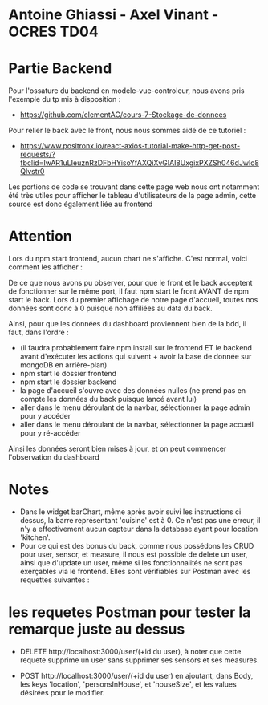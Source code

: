 # Antoine Ghiassi - Axel Vinant - OCRES TD04
# Partie Backend

Pour l'ossature du backend en modele-vue-controleur, nous avons pris l'exemple du tp mis à disposition :
- https://github.com/clementAC/cours-7-Stockage-de-donnees

Pour relier le back avec le front, nous nous sommes aidé de ce tutoriel :
- https://www.positronx.io/react-axios-tutorial-make-http-get-post-requests/?fbclid=IwAR1uLIeuznRzDFbHYisoYfAXQiXvGIAl8UxgixPXZSh046dJwlo8Qlvstr0

Les portions de code se trouvant dans cette page web nous ont notamment été très utiles pour afficher le tableau d'utilisateurs de la page admin, cette source est donc également liée au frontend


# Attention
Lors du npm start frontend, aucun chart ne s'affiche. C'est normal, voici comment les afficher : 

De ce que nous avons pu observer, pour que le front et le back acceptent de fonctionner sur le même port, il faut npm start le front AVANT de npm start le back.
Lors du premier affichage de notre page d'accueil, toutes nos données sont donc à 0 puisque non affiliées au data du back.

Ainsi, pour que les données du dashboard proviennent bien de la bdd, il faut, dans l'ordre :
- (il faudra probablement faire npm install sur le frontend ET le backend avant d'exécuter les actions qui suivent + avoir la base de donnée sur mongoDB en arrière-plan)
- npm start le dossier frontend
- npm start le dossier backend
- la page d'accueil s'ouvre avec des données nulles (ne prend pas en compte les données du back puisque lancé avant lui)
- aller dans le menu déroulant de la navbar, sélectionner la page admin pour y accéder
- aller dans le menu déroulant de la navbar, sélectionner la page accueil pour y ré-accéder

Ainsi les données seront bien mises à jour, et on peut commencer l'observation du dashboard


# Notes 
- Dans le widget barChart, même après avoir suivi les instructions ci dessus, la barre représentant 'cuisine' est à 0. Ce n'est pas une erreur, il n'y a effectivement aucun capteur dans la database ayant pour location 'kitchen'.
- Pour ce qui est des bonus du back, comme nous possédons les CRUD pour user, sensor, et measure, il nous est possible de delete un user, ainsi que d'update un user, même si les fonctionnalités ne sont pas exerçables via le frontend. Elles sont vérifiables sur Postman avec les requettes suivantes : 

# les requetes Postman pour tester la remarque juste au dessus

- DELETE http://localhost:3000/user/(+id du user), à noter que cette requete supprime un user sans supprimer ses sensors et ses measures.

- POST http://localhost:3000/user/(+id du user) en ajoutant, dans Body, les keys 'location', 'personsInHouse', et 'houseSize', et les values désirées pour le modifier. 

